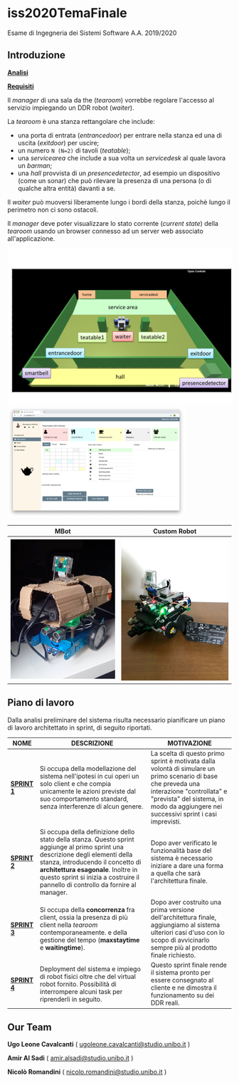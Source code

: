 # iss2020TemaFinale
Esame di Ingegneria dei Sistemi Software A.A. 2019/2020

## Introduzione

[**Analisi**](http://htmlpreview.github.io/?https://github.com/ugoleone/iss2020TemaFinale/blob/master/Relazioni/Analisi/analisi.html)

[**Requisiti**](http://htmlpreview.github.io/?https://github.com/ugoleone/iss2020TemaFinale/blob/master/Relazioni/Requisiti/Requisiti.html)



Il *manager* di una sala da the (*tearoom*) vorrebbe regolare l'accesso al servizio impiegando un DDR robot (*waiter*).

La *tearoom* è una stanza rettangolare che include:

- una porta di entrata (*entrancedoor*) per entrare nella stanza ed una di uscita (*exitdoor*) per uscire;
- un numero `N (N=2)` di tavoli (*teatable*);
- una *servicearea* che include a sua volta un *servicedesk* al quale lavora un *barman*;
- una *hall* provvista di un *presencedetector*, ad esempio un dispositivo (come un sonar) che può rilevare la presenza di una persona (o di qualche altra entità) davanti a se.

Il *waiter* può muoversi liberamente lungo i bordi della stanza, poichè lungo il perimetro non ci sono ostacoli.

Il *manager* deve poter visualizzare lo stato corrente (*current state*) della *tearoom* usando un browser connesso ad un server web associato all'applicazione.

<img src="Relazioni/Analisi/img/tearoom20.png" alt="tearoom20" style="zoom:50%;" />

<img src="Relazioni/HTMLResources/img/guiScreen.png" alt="WEB_GUI" style="zoom: 39%;" />



|                             MBot                             |                         Custom Robot                         |
| :----------------------------------------------------------: | :----------------------------------------------------------: |
| <img src="Relazioni/Sprint4/img/mbot1.png" alt="mbot" style="zoom: 45%;" /> | <img src="Relazioni/Sprint4/img/ubot2.jpeg" alt="ubot" style="zoom: 45%;" /> |



## Piano di lavoro

Dalla analisi preliminare del sistema risulta necessario pianificare un piano di lavoro architettato in sprint, di seguito riportati.

| NOME                                                         | DESCRIZIONE                                                  | MOTIVAZIONE                                                  |
| ------------------------------------------------------------ | ------------------------------------------------------------ | ------------------------------------------------------------ |
| [**SPRINT 1**](http://htmlpreview.github.io/?https://github.com/ugoleone/iss2020TemaFinale/blob/master/Relazioni/Sprint1/sprint1.html) | Si occupa della modellazione del sistema nell'ipotesi in cui operi un solo client e che compia unicamente le azioni previste dal suo comportamento standard, senza interferenze di alcun genere. | La scelta di questo primo sprint è motivata dalla volontà di simulare un primo scenario di base che preveda una interazione "controllata" e "prevista" del sistema, in modo da aggiungere nei successivi sprint i casi imprevisti. |
| [**SPRINT 2**](http://htmlpreview.github.io/?https://github.com/ugoleone/iss2020TemaFinale/blob/master/Relazioni/Sprint2/sprint2.html) | Si occupa della definizione dello stato della stanza.  Questo sprint aggiunge al primo sprint una descrizione degli elementi della stanza, introducendo il concetto di **architettura esagonale**.  Inoltre in questo sprint si inizia a costruire il pannello di controllo da fornire al manager. | Dopo aver verificato le funzionalità base del sistema è necessario iniziare a dare una forma a quella che sarà l'architettura finale. |
| [**SPRINT 3**](http://htmlpreview.github.io/?https://github.com/ugoleone/iss2020TemaFinale/blob/master/Relazioni/Sprint3/sprint3.html) | Si occupa della **concorrenza** fra client, ossia la presenza di più client nella *tearoom* contemporaneamente. e della gestione del tempo (**maxstaytime** e **waitingtime**). | Dopo aver costruito una prima versione dell'architettura finale, aggiungiamo al sistema ulteriori casi d'uso con lo scopo di avvicinarlo sempre più al prodotto finale richiesto. |
| [**SPRINT 4**](http://htmlpreview.github.io/?https://github.com/ugoleone/iss2020TemaFinale/blob/master/Relazioni/Sprint4/sprint4.html) | Deployment del sistema e impiego di robot fisici oltre che del virtual robot fornito. Possibilità di interrompere alcuni task per riprenderli in seguito. | Questo sprint finale rende il sistema pronto per essere consegnato al cliente e ne dimostra il funzionamento su dei DDR reali. |




## Our Team

**Ugo Leone Cavalcanti** ( [ugoleone.cavalcanti@studio.unibo.it](MAILTO:ugoleone.cavalcanti@studio.unibo.it) )

**Amir Al Sadi** ( [amir.alsadi@studio.unibo.it](MAILTO:amir.alsadi@studio.unibo.it) )

**Nicolò Romandini** ( [nicolo.romandini@studio.unibo.it](MAILTO:nicolo.romandini@studio.unibo.it) )
